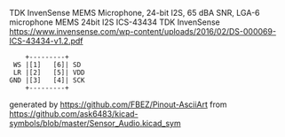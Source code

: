 TDK InvenSense MEMS Microphone, 24-bit I2S, 65 dBA SNR, LGA-6
microphone MEMS 24bit I2S ICS-43434 TDK InvenSense
https://www.invensense.com/wp-content/uploads/2016/02/DS-000069-ICS-43434-v1.2.pdf


	    +---------+
	 WS |[1]   [6]| SD
	 LR |[2]   [5]| VDD
	GND |[3]   [4]| SCK
	    +---------+


generated by https://github.com/FBEZ/Pinout-AsciiArt from https://github.com/ask6483/kicad-symbols/blob/master/Sensor_Audio.kicad_sym